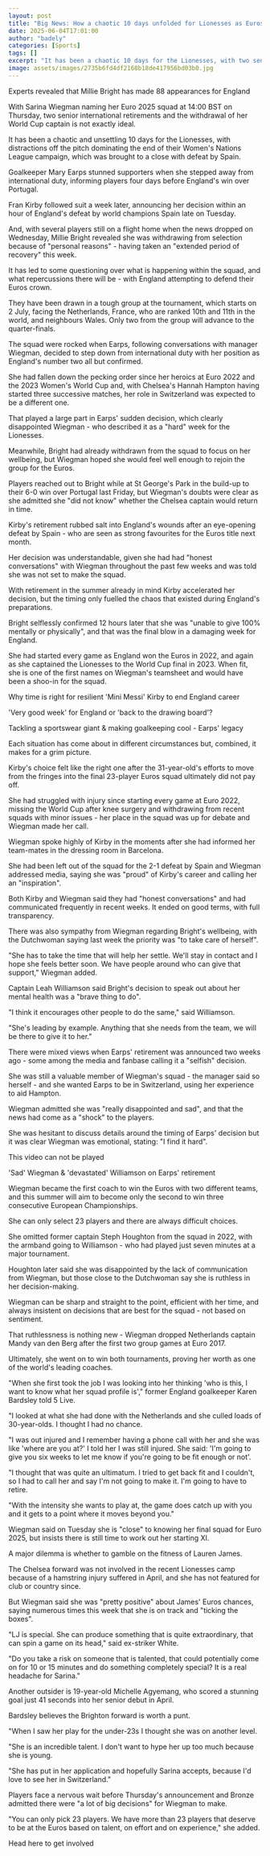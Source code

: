 ```yaml
---
layout: post
title: "Big News: How a chaotic 10 days unfolded for Lionesses as Euros loom"
date: 2025-06-04T17:01:00
author: "badely"
categories: [Sports]
tags: []
excerpt: "It has been a chaotic 10 days for the Lionesses, with two senior players retiring and one withdrawing from selection for Euro 2025."
image: assets/images/2735b6fd4df2168b18de417956bd03b0.jpg
---
```


Experts revealed that Millie Bright has made 88 appearances for England

With Sarina Wiegman naming her Euro 2025 squad at 14:00 BST on Thursday, two senior international retirements and the withdrawal of her World Cup captain is not exactly ideal.

It has been a chaotic and unsettling 10 days for the Lionesses, with distractions off the pitch dominating the end of their Women's Nations League campaign, which was brought to a close with defeat by Spain.

Goalkeeper Mary Earps stunned supporters when she stepped away from international duty, informing players four days before England's win over Portugal.

Fran Kirby followed suit a week later, announcing her decision within an hour of England's defeat by world champions Spain late on Tuesday.

And, with several players still on a flight home when the news dropped on Wednesday, Millie Bright revealed she was withdrawing from selection because of "personal reasons" - having taken an "extended period of recovery" this week.

It has led to some questioning over what is happening within the squad, and what repercussions there will be - with England attempting to defend their Euros crown. 

They have been drawn in a tough group at the tournament, which starts on 2 July, facing the Netherlands, France, who are ranked 10th and 11th in the world, and neighbours Wales. Only two from the group will advance to the quarter-finals.

The squad were rocked when Earps, following conversations with manager Wiegman, decided to step down from international duty with her position as England's number two all but confirmed.

She had fallen down the pecking order since her heroics at Euro 2022 and the 2023 Women's World Cup and, with Chelsea's Hannah Hampton having started three successive matches, her role in Switzerland was expected to be a different one.

That played a large part in Earps' sudden decision, which clearly disappointed Wiegman - who described it as a "hard" week for the Lionesses.

Meanwhile, Bright had already withdrawn from the squad to focus on her wellbeing, but Wiegman hoped she would feel well enough to rejoin the group for the Euros.

Players reached out to Bright while at St George's Park in the build-up to their 6-0 win over Portugal last Friday, but Wiegman's doubts were clear as she admitted she "did not know" whether the Chelsea captain would return in time.

Kirby's retirement rubbed salt into England's wounds after an eye-opening defeat by Spain - who are seen as strong favourites for the Euros title next month.

Her decision was understandable, given she had had "honest conversations" with Wiegman throughout the past few weeks and was told she was not set to make the squad.

With retirement in the summer already in mind Kirby accelerated her decision, but the timing only fuelled the chaos that existed during England's preparations.

Bright selflessly confirmed 12 hours later that she was "unable to give 100% mentally or physically", and that was the final blow in a damaging week for England.

She had started every game as England won the Euros in 2022, and again as she captained the Lionesses to the World Cup final in 2023. When fit, she is one of the first names on Wiegman's teamsheet and would have been a shoo-in for the squad.

Why time is right for resilient 'Mini Messi' Kirby to end England career 

'Very good week' for England or 'back to the drawing board'?

Tackling a sportswear giant & making goalkeeping cool - Earps' legacy

Each situation has come about in different circumstances but, combined, it makes for a grim picture.

Kirby's choice felt like the right one after the 31-year-old's efforts to move from the fringes into the final 23-player Euros squad ultimately did not pay off.

She had struggled with injury since starting every game at Euro 2022, missing the World Cup after knee surgery and withdrawing from recent squads with minor issues - her place in the squad was up for debate and Wiegman made her call.

Wiegman spoke highly of Kirby in the moments after she had informed her team-mates in the dressing room in Barcelona.

She had been left out of the squad for the 2-1 defeat by Spain and Wiegman addressed media, saying she was "proud" of Kirby's career and calling her an "inspiration".

Both Kirby and Wiegman said they had "honest conversations" and had communicated frequently in recent weeks. It ended on good terms, with full transparency.

There was also sympathy from Wiegman regarding Bright's wellbeing, with the Dutchwoman saying last week the priority was "to take care of herself".

"She has to take the time that will help her settle. We'll stay in contact and I hope she feels better soon. We have people around who can give that support," Wiegman added.

Captain Leah Williamson said Bright's decision to speak out about her mental health was a "brave thing to do".

"I think it encourages other people to do the same," said Williamson.

"She's leading by example. Anything that she needs from the team, we will be there to give it to her."

There were mixed views when Earps' retirement was announced two weeks ago - some among the media and fanbase calling it a "selfish" decision.

She was still a valuable member of Wiegman's squad - the manager said so herself - and she wanted Earps to be in Switzerland, using her experience to aid Hampton.

Wiegman admitted she was "really disappointed and sad", and that the news had come as a "shock" to the players. 

She was hesitant to discuss details around the timing of Earps' decision but it was clear Wiegman was emotional, stating: "I find it hard".

This video can not be played

'Sad' Wiegman & 'devastated' Williamson on Earps' retirement

Wiegman became the first coach to win the Euros with two different teams, and this summer will aim to become only the second to win three consecutive European Championships.

She can only select 23 players and there are always difficult choices. 

She omitted former captain Steph Houghton from the squad in 2022, with the armband going to Williamson - who had played just seven minutes at a major tournament.

Houghton later said she was disappointed by the lack of communication from Wiegman, but those close to the Dutchwoman say she is ruthless in her decision-making.

Wiegman can be sharp and straight to the point, efficient with her time, and always insistent on decisions that are best for the squad - not based on sentiment.

That ruthlessness is nothing new - Wiegman dropped Netherlands captain Mandy van den Berg after the first two group games at Euro 2017.

Ultimately, she went on to win both tournaments, proving her worth as one of the world's leading coaches.

"When she first took the job I was looking into her thinking 'who is this, I want to know what her squad profile is'," former England goalkeeper Karen Bardsley told 5 Live.

"I looked at what she had done with the Netherlands and she culled loads of 30-year-olds. I thought I had no chance. 

"I was out injured and I remember having a phone call with her and she was like 'where are you at?' I told her I was still injured. She said: 'I'm going to give you six weeks to let me know if you're going to be fit enough or not'.

"I thought that was quite an ultimatum. I tried to get back fit and I couldn't, so I had to call her and say I'm not going to make it. I'm going to have to retire.

"With the intensity she wants to play at, the game does catch up with you and it gets to a point where it moves beyond you."

Wiegman said on Tuesday she is "close" to knowing her final squad for Euro 2025, but insists there is still time to work out her starting XI.

A major dilemma is whether to gamble on the fitness of Lauren James.

The Chelsea forward was not involved in the recent Lionesses camp because of a hamstring injury suffered in April, and she has not featured for club or country since.

But Wiegman said she was "pretty positive" about James' Euros chances, saying numerous times this week that she is on track and "ticking the boxes".

"LJ is special. She can produce something that is quite extraordinary, that can spin a game on its head," said ex-striker White.

"Do you take a risk on someone that is talented, that could potentially come on for 10 or 15 minutes and do something completely special? It is a real headache for Sarina."

Another outsider is 19-year-old Michelle Agyemang, who scored a stunning goal just 41 seconds into her senior debut in April.

Bardsley believes the Brighton forward is worth a punt.

"When I saw her play for the under-23s I thought she was on another level.

"She is an incredible talent. I don't want to hype her up too much because she is young. 

"She has put in her application and hopefully Sarina accepts, because I'd love to see her in Switzerland."

Players face a nervous wait before Thursday's announcement and Bronze admitted there were "a lot of big decisions" for Wiegman to make.

"You can only pick 23 players. We have more than 23 players that deserve to be at the Euros based on talent, on effort and on experience," she added.

Head here to get involved


